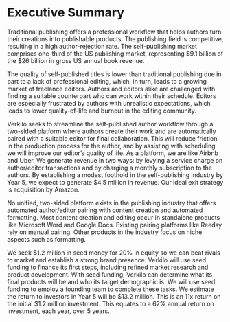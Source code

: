 # Executive Summary

Traditional publishing offers a professional workflow that helps authors turn their creations into publishable products. The publishing field is competitive, resulting in a high author-rejection rate. The self-publishing market comprises one-third of the US publishing market, representing \$9.1 billion of the \$26 billion in gross US annual book revenue.

The quality of self-published titles is lower than traditional publishing due in part to a lack of professional editing, which, in turn, leads to a growing market of freelance editors. Authors and editors alike are challenged with finding a suitable counterpart who can work within their schedule. Editors are especially frustrated by authors with unrealistic expectations, which leads to lower quality-of-life and burnout in the editing community.

Verkilo seeks to streamline the self-published author workflow through a two-sided platform where authors create their work and are automatically paired with a suitable editor for final collaboration. This will reduce friction in the production process for the author, and by assisting with scheduling we will improve our editor’s quality of life. As a platform, we are like Airbnb and Uber. We generate revenue in two ways: by levying a service charge on author/editor transactions and by charging a monthly subscription to the authors. By establishing a modest foothold in the self-publishing industry by Year 5, we expect to generate \$4.5 million in revenue. Our ideal exit strategy is acquisition by Amazon.

No unified, two-sided platform exists in the publishing industry that offers automated author/editor pairing with content creation and automated formatting. Most content creation and editing occur in standalone products like Microsoft Word and Google Docs. Existing pairing platforms like Reedsy rely on manual pairing. Other products in the industry focus on niche aspects such as formatting.

We seek $1.2 million in seed money for 20% in equity so we can beat rivals to market and establish a strong brand presence. Verkilo will use seed funding to finance its first steps, including refined market research and product development. With seed funding, Verkilo can determine what its final products will be and who its target demographic is. We will use seed funding to employ a founding team to complete these tasks. We estimate the return to investors in Year 5 will be $13.2 million. This is an 11x return on the initial $1.2 million investment. This equates to a 62% annual return on investment, each year, over 5 years.
